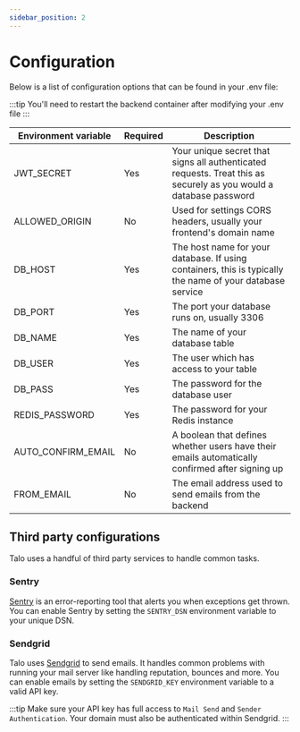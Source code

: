 ```yaml
---
sidebar_position: 2
---
```


# Configuration

Below is a list of configuration options that can be found in your .env file:

:::tip
You'll need to restart the backend container after modifying your .env file
:::

| Environment variable | Required | Description                                                                                                        |
|----------------------|----------|--------------------------------------------------------------------------------------------------------------------|
| JWT_SECRET           | Yes      | Your unique secret that signs all authenticated requests. Treat this as securely as you would a database password  |
| ALLOWED_ORIGIN       | No       | Used for settings CORS headers, usually your frontend's domain name                                                |
| DB_HOST              | Yes      | The host name for your database. If using containers, this is typically the name of your database service          |
| DB_PORT              | Yes      | The port your database runs on, usually 3306                                                                       |
| DB_NAME              | Yes      | The name of your database table                                                                                    |
| DB_USER              | Yes      | The user which has access to your table                                                                            |
| DB_PASS              | Yes      | The password for the database user                                                                                 |
| REDIS_PASSWORD       | Yes      | The password for your Redis instance                                                                               |
| AUTO_CONFIRM_EMAIL   | No       | A boolean that defines whether users have their emails automatically confirmed after signing up                    |
| FROM_EMAIL           | No       | The email address used to send emails from the backend                                                             |


## Third party configurations

Talo uses a handful of third party services to handle common tasks.

### Sentry

[Sentry](https://sentry.io) is an error-reporting tool that alerts you when exceptions get thrown. You can enable Sentry by setting the `SENTRY_DSN` environment variable to your unique DSN.

### Sendgrid

Talo uses [Sendgrid](https://sendgrid.com) to send emails. It handles common problems with running your mail server like handling reputation, bounces and more. You can enable emails by setting the `SENDGRID_KEY` environment variable to a valid API key.

:::tip
Make sure your API key has full access to `Mail Send` and `Sender Authentication`. Your domain must also be authenticated within Sendgrid.
:::
